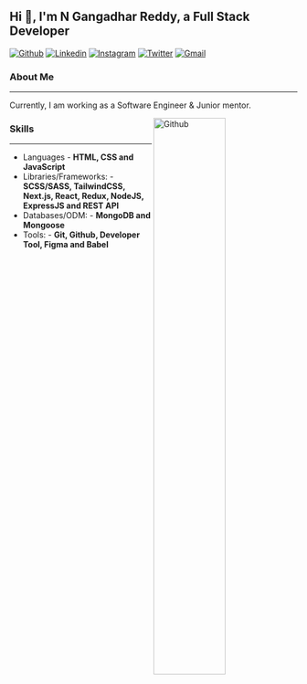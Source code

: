 ## Hi 👋, I'm N Gangadhar Reddy, a Full Stack Developer ##

[![Github](https://img.shields.io/badge/-Github-000?style=flat&logo=Github&logoColor=white)](https://github.com/gangadhar5613)
[![Linkedin](https://img.shields.io/badge/-LinkedIn-blue?style=flat&logo=Linkedin&logoColor=white)](https://www.linkedin.com/in/ngangadhar/)
[![Instagram](https://img.shields.io/badge/-Instagram-c13584?style=flat&labelColor=c13584&logo=instagram&logoColor=white)](https://www.instagram.com/dev_ngreddy/)
[![Twitter](https://img.shields.io/badge/-Twitter-1ca0f1?style=flat-square&labelColor=1ca0f1&logo=twitter&logoColor=white&link=https://twitter.com/ikushaldave)](https://twitter.com/NGReddy13)
[![Gmail](https://img.shields.io/badge/-Gmail-c14438?style=flat&logo=Gmail&logoColor=white)](mailto:gangadhar.5613@gail.com)
&nbsp;

### About Me ###
----------------------------------------------------------------------------------------------------------------------------
Currently, I am working as a Software Engineer & Junior mentor.

<img width="50%" align="right" alt="Github" src="https://raw.githubusercontent.com/onimur/.github/master/.resources/git-header.svg" />


### Skills ###
----------------------------------------------------------------------------------------------------------------------------
- Languages - **HTML, CSS and JavaScript**
- Libraries/Frameworks: - **SCSS/SASS, TailwindCSS, Next.js, React, Redux, NodeJS, ExpressJS and REST API**
- Databases/ODM: - **MongoDB and Mongoose**
- Tools: - **Git, Github, Developer Tool, Figma and Babel**



